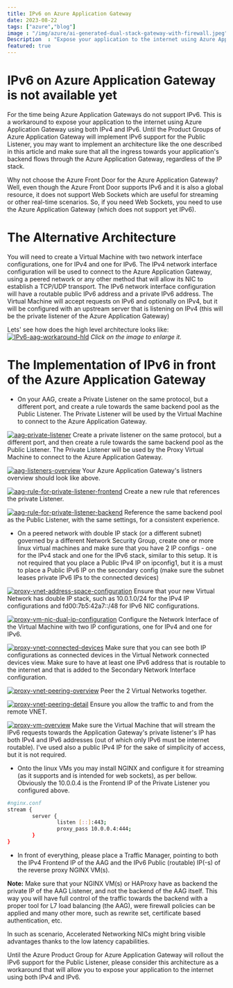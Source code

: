 ```yaml
---
title: IPv6 on Azure Application Gateway
date: 2023-08-22
tags: ["azure","blog"]
image : "/img/azure/ai-generated-dual-stack-gateway-with-firewall.jpeg"
Description  : "Expose your application to the internet using Azure Application Gateway using both IPv4 and IPv6."
featured: true
---
```


# IPv6 on Azure Application Gateway is not available yet

For the time being Azure Application Gateways do not support IPv6. This is a workaround to expose your application to the internet using Azure Application Gateway using both IPv4 and IPv6. Until the Product Groups of Azure Application Gateway will implement IPv6 support for the Public Listener, you may want to implement an architecture like the one described in this article and make sure that all the ingress towards your application's backend flows through the Azure Application Gateway, regardless of the IP stack.

Why not choose the Azure Front Door for the Azure Application Gateway? Well, even though the Azure Front Door supports IPv6 and it is also a global resource, it does not support Web Sockets which are useful for streaming or other real-time scenarios. So, if you need Web Sockets, you need to use the Azure Application Gateway (which does not support yet IPv6).

# The Alternative Architecture

You will need to create a Virtual Machine with two network interface configurations, one for IPv4 and one for IPv6. The IPv4 network interface configuration will be used to connect to the Azure Application Gateway, using a peered network or any other method that will allow its NIC to establish a TCP/UDP transport. The IPv6 network interface configuration will have a routable public IPv6 address and a private IPv6 address. The Virtual Machine will accept requests on IPv6 and optionally on IPv4, but it will be configured with an upstream server that is listening on IPv4 (this will be the private listener of the Azure Application Gateway)

Lets' see how does the high level architecture looks like:
[![IPv6-aag-workaround-hld](IPv6-aag-workaround-hld.png)](IPv6-aag-workaround-hld.png)
 _Click on the image to enlarge it._

# The Implementation of IPv6 in front of the Azure Application Gateway

* On your AAG, create a Private Listener on the same protocol, but a different port, and create a rule towards the same backend pool as the Public Listener. The Private Listener will be used by the Virtual Machine to connect to the Azure Application Gateway.

[![aag-private-listener](aag-private-listener.png)](aag-private-listener.png)
Create a private listener on the same protocol, but a different port, and then create a rule towards the same backend pool as the Public Listener. The Private Listener will be used by the Proxy Virtual Machine to connect to the Azure Application Gateway.

[![aag-listeners-overview](aag-listeners-overview.png)](aag-listeners-overview.png)
Your Azure Application Gateway's listners overview should look like above.

[![aag-rule-for-private-listener-frontend](aag-rule-for-private-listener-frontend.png)](aag-rule-for-private-listener-frontend.png)
Create a new rule that references the private Listener.

[![aag-rule-for-private-listener-backend](aag-rule-for-private-listener-backend.png)](aag-rule-for-private-listener-backend.png)
Reference the same backend pool as the Public Listener, with the same settings, for a consistent experience.

* On a peered network with double IP stack (or a different subnet) governed by a different Network Security Group, create one or more linux virtual machines and make sure that you have 2 IP configs - one for the IPv4 stack and one for the IPv6 stack, similar to this setup. 
It is not required that you place a Public IPv4 IP on ipconfig1, but it is a must to place a Public IPv6 IP on the secondary config (make sure the subnet leases private IPv6 IPs to the connected devices)

[![proxy-vnet-address-space-configuration](proxy-vnet-address-space-configuration.png)](proxy-vnet-address-space-configuration.png)
Ensure that your new Virtual Network has double IP stack, such as 10.0.1.0/24 for the IPv4 IP configurations and fd00:7b5:42a7::/48 for IPv6 NIC configurations.


[![proxy-vm-nic-dual-ip-configuration](proxy-vm-nic-dual-ip-configuration.png)](proxy-vm-nic-dual-ip-configuration.png)
Configure the Network Interface of the Virtual Machine with two IP configurations, one for IPv4 and one for IPv6.

[![proxy-vnet-connected-devices](proxy-vnet-connected-devices.png)](proxy-vnet-connected-devices.png)
Make sure that you can see both IP configurations as connected devices in the Virtual Network connected devices view.
Make sure to have at least one IPv6 address that is routable to the internet and that is added to the Secondary Network Interface configuration.

[![proxy-vnet-peering-overview](proxy-vnet-peering-overview.png)](proxy-vnet-peering-overview.png)
Peer the 2 Virtual Networks together.

[![proxy-vnet-peering-detail](proxy-vnet-peering-detail.png)](proxy-vnet-peering-detail.png)
Ensure you allow the traffic to and from the remote VNET.

[![proxy-vm-overview](proxy-vm-overview.png)](proxy-vm-overview.png)
Make sure the Virtual Machine that will stream the IPv6 requests towards the Application Gateway's private listener's IP has both IPv4 and IPv6 addresses (out of which only IPv6 must be internet routable). I've used also a public IPv4 IP for the sake of simplicity of access, but it is not required.

* Onto the linux VMs you may install NGINX and configure it for streaming (as it supports and is intended for web sockets), as per bellow. Obviously the 10.0.0.4 is the Frontend IP of the Private Listener you configured above.

```bash
#nginx.conf
stream {
        server {
                listen [::]:443;
                proxy_pass 10.0.0.4:444;
        }
}
```

* In front of everything, please place a Traffic Manager, pointing to both the IPv4 Frontend IP of the AAG and the IPv6 Public (routable) IP(-s) of the reverse proxy NGINX VM(s).

**Note:** Make sure that your NGINX VM(s) or HAProxy have as backend the private IP of the AAG Listener, and not the backend of the AAG itself. 
This way you will have full control of the traffic towards the backend with a proper tool for L7 load balancing (the AAG), were firewall policies can be applied and many other more, such as rewrite set, certificate based authentication, etc.

In such as scenario, Accelerated Networking NICs might bring visible advantages thanks to the low latency capabilities.

Until the Azure Product Group for Azure Application Gateway will rollout the IPv6 support for the Public Listener, please consider this architecture as a workaround that will allow you to expose your application to the internet using both IPv4 and IPv6.